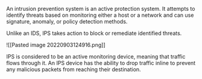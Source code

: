 An intrusion prevention system is an active protection system. It attempts to identify threats based on monitoring either a host or a network and can use signature, anomaly, or policy detection methods.

Unlike an IDS, IPS takes action to block or remediate identified threats.

![[Pasted image 20220903124916.png]]

IPS is considered to be an active monitoring device, meaning that traffic flows through it. An IPS device has the ability to drop traffic inline to prevent any malicious packets from reaching their destination.